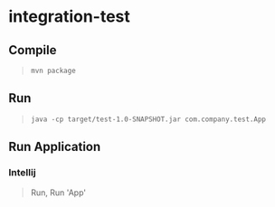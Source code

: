 # integration-test

## Compile

> `mvn package`

## Run

> `java -cp target/test-1.0-SNAPSHOT.jar com.company.test.App`

## Run Application

### Intellij

> Run, Run 'App'
